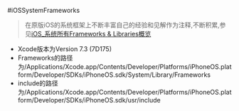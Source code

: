 #iOSSystemFrameworks


>在原版iOS的系统框架上不断丰富自己的经验和见解作为注释,不断积累,参见[iOS_系统所有Frameworks & Libraries概览](http://www.jianshu.com/p/6d371e7fb627)


- Xcode版本为Version 7.3 (7D175)
- Frameworks的路径为/Applications/Xcode.app/Contents/Developer/Platforms/iPhoneOS.platform/Developer/SDKs/iPhoneOS.sdk/System/Library/Frameworks
- include的路径为/Applications/Xcode.app/Contents/Developer/Platforms/iPhoneOS.platform/Developer/SDKs/iPhoneOS.sdk/usr/include


